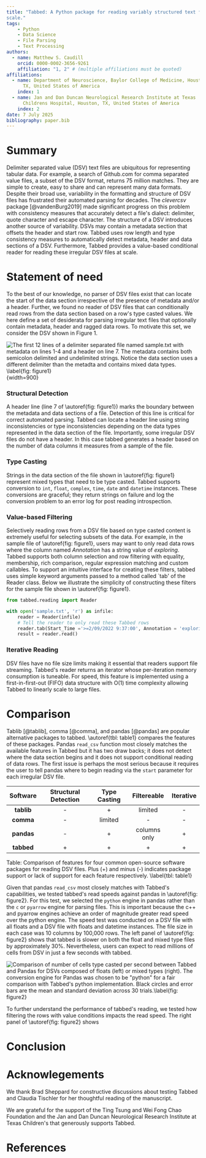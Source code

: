```yaml
---
title: "Tabbed: A Python package for reading variably structured text files at
scale."
tags:
    - Python
    - Data Science
    - File Parsing
    - Text Processing
authors:
  - name: Matthew S. Caudill 
    orcid: 0000-0002-3656-9261 
    affiliation: "1, 2" # (multiple affiliations must be quoted) 
affiliations:
  - name: Department of Neuroscience, Baylor College of Medicine, Houston,
      TX, United States of America
    index: 1
  - name: Jan and Dan Duncan Neurological Research Institute at Texas
      Childrens Hospital, Houston, TX, United States of America 
    index: 2 
date: 7 July 2025
bibliography: paper.bib
---
```


# Summary
Delimiter separated value (DSV) text files are ubiquitous for representing
tabular data. For example, a search of Github.com for comma separated value
files, a subset of the DSV format, returns 75 million matches. They are simple
to create, easy to share and can represent many data formats. Despite their
broad use, variability in the formatting and structure of DSV files has
frustrated their automated parsing for decades. The *clevercsv* package
[@vandenBurg2019] made significant progress on this problem with consistency
measures that accurately detect a file's dialect: delimiter, quote character and
escape character. The structure of a DSV introduces another source of
variability. DSVs may contain a metadata section that offsets the header and
start row. Tabbed uses row length and type consistency measures to automatically
detect metadata, header and data sections of a DSV. Furthermore, Tabbed provides
a value-based conditional reader for reading these irregular DSV files at
scale.

# Statement of need
To the best of our knowledge, no parser of DSV files exist that can locate the
start of the data section irrespective of the presence of metadata and/or
a header. Further, we found no reader of DSV files that can conditionally read
rows from the data section based on a row's type casted values. We here define
a set of desiderata for parsing irregular text files that optionally contain
metadata, header and ragged data rows. To motivate this set, we consider
the DSV shown in Figure 1.

![The first 12 lines of a delimiter separated file named *sample.txt* with
metadata on lines 1-4 and a header on line 7. The metadata contains both
semicolon delimited and undelimited strings. Notice the data section uses
a different delimiter than the metadta and contains mixed data types.
\label{fig: figure1}]( sample_dsv.png){width=900}

### Structural Detection
A header line (line 7 of \autoref{fig: figure1}) marks the boundary between the
metadata and data sections of a file.  Detection of this line is critical for
correct automated parsing. Tabbed can locate a header line using string
inconsistencies or type inconsistencies depending on the data types represented
in the data section of the file.  Importantly, some irregular DSV files do not
have a header. In this case tabbed  generates a header based on the number of
data columns it measures from a sample of the file.

### Type Casting
Strings in the data section of the file shown in \autoref{fig: figure1}
represent mixed types that need to be type casted. Tabbed supports conversion to
`int`, `float`, `complex`, `time`, `date` and `datetime` instances. These
conversions are graceful; they return strings on failure and log the conversion
problem to an error log for post reading introspection. 

### Value-based Filtering
Selectively reading rows from a DSV file based on type casted content is
extremely useful for selecting subsets of the data. For example, in the sample
file of \autoref{fig: figure1}, users may want to only read data rows where the
column named *Annotation* has a string value of *exploring*. Tabbed supports
both column selection and row filtering with equality, membership, rich
comparison, regular expression matching and custom callables. To support an
intuitive interface for creating these filters, tabbed uses simple keyword
arguments passed to a method called `tab' of the Reader class. Below we
illustrate the simplicity of constructing these filters for the sample file
shown in \autoref{fig: figure1}.

```python
from tabbed.reading import Reader

with open('sample.txt', 'r') as infile:
    reader = Reader(infile)
    # Tell the reader to only read these Tabbed rows
    reader.tab(Start_Time ='>=2/09/2022 9:37:00', Annotation = 'exploring')
    result = reader.read()
```

### Iterative Reading
DSV files have no file size limits making it essential that readers support file
streaming. Tabbed's reader returns an iterator whose per-iteration memory
consumption is tuneable. For speed, this feature is implemented using
a first-in-first-out (FIFO) data structure with O(1) time complexity allowing
Tabbed to linearly scale to large files. 

# Comparison
Tablib [@tablib], comma [@comma], and pandas [@pandas] are popular alternative
packages to tabbed. \autoref{tbl: table1} compares the features of these
packages. Pandas `read_csv` function most closely matches the available features
in Tabbed but it has two draw backs; it does not detect where the data section
begins and it does not support conditional reading of data rows. The first issue
is perhaps the most serious because it requires the user to tell pandas where to
begin reading via the `start` parameter for each irregular DSV file. 

| **Software** | **Structural Detection** | **Type Casting** | **Filtereable** | **Iterative** |
|:------------:|:------------------------:|:----------------:|:---------------:|:-------------:|
|  **tablib**  |           -              |    +             |     limited     |        -      |
|   **comma**  |           -              |   limited        |           -     |        -      |
|  **pandas**  |           -              |    +             |    columns only |        +      |
|  **tabbed**  |           +              |    +             |           +     |        +      |

Table: Comparison of features for four common open-source software packages for
reading DSV files. Plus (+) and minus (-) indicates package support or lack of
support for each feature respectively. \label{tbl: table1}

Given that pandas `read_csv` most closely matches with Tabbed's capabilities, we
tested tabbed's read speeds against pandas in \autoref{fig: figure2}. For this
test, we selected the `python` engine in pandas rather than the `c` or `pyarrow`
engine for parsing files. This is important because the c++ and pyarrow
engines achieve an order of magnitude greater read speed over the python engine.
The speed test was conducted on a DSV file with all floats and a DSV file with
floats and datetime instances. The file size in each case was 10 columns by
100,000 rows. The left panel of \autoref{fig: figure2} shows that tabbed is
slower on both the float and mixed type files by approximately 30%.
Nevertheless, users can expect to read millions of cells from DSV in just a few
seconds with tabbed.

![Comparison of number of cells type casted per second between Tabbed and Pandas
for DSVs composed of floats (left) or mixed types (right). The conversion engine
for Pandas was chosen to be "python" for a fair comparison with Tabbed's python
implementation. Black circles and error bars are the mean and standard deviation
across 30 trials.\label{fig: figure2}](figure2.png)

To further understand the performance of tabbed's reading, we tested how
filtering the rows with value conditions impacts the read speed. The right panel
of \autoref{fig: figure2} shows 

# Conclusion

# Acknowlegements
We thank Brad Sheppard for constructive discussions about testing Tabbed and
Claudia Tischler for her thoughtful reading of the manuscript.

We are grateful for the support of the Ting Tsung and Wei Fong Chao Foundation
and the Jan and Dan Duncan Neurological Research Institute at Texas Children's
that generously supports Tabbed.

# References
